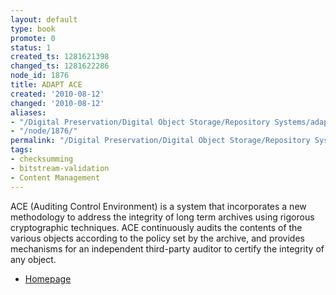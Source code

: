 ```yaml
---
layout: default
type: book
promote: 0
status: 1
created_ts: 1281621398
changed_ts: 1281622286
node_id: 1876
title: ADAPT ACE
created: '2010-08-12'
changed: '2010-08-12'
aliases:
- "/Digital Preservation/Digital Object Storage/Repository Systems/adapt_ace/"
- "/node/1876/"
permalink: "/Digital Preservation/Digital Object Storage/Repository Systems/adapt_ace/"
tags:
- checksumming
- bitstream-validation
- Content Management
---
```

ACE (Auditing Control Environment) is a system that incorporates a new methodology to address the integrity of long term archives using rigorous cryptographic techniques. ACE continuously audits the contents of the various objects according to the policy set by the archive, and provides mechanisms for an independent third-party auditor to certify the integrity of any object. 

* [Homepage](https://wiki.umiacs.umd.edu/adapt/index.php/Ace)

